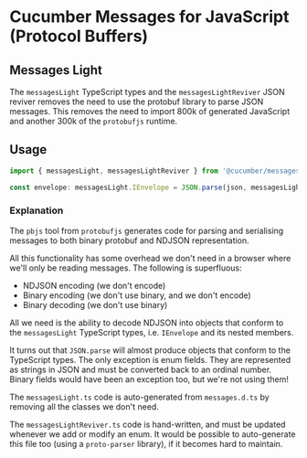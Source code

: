 # Cucumber Messages for JavaScript (Protocol Buffers)

## Messages Light

The `messagesLight` TypeScript types and the `messagesLightReviver` JSON reviver removes the need to use the protobuf
library to parse JSON messages. This removes the need to import 800k of generated JavaScript and another 300k of the
`protobufjs` runtime.

## Usage

```typescript
import { messagesLight, messagesLightReviver } from '@cucumber/messages'

const envelope: messagesLight.IEnvelope = JSON.parse(json, messagesLightReviver)
```

### Explanation

The `pbjs` tool from `protobufjs` generates code for parsing and serialising messages to both binary protobuf and
NDJSON representation.

All this functionality has some overhead we don't need in a browser where we'll only be reading messages. The following
is superfluous:

- NDJSON encoding (we don't encode)
- Binary encoding (we don't use binary, and we don't encode)
- Binary decoding (we don't use binary)

All we need is the ability to decode NDJSON into objects that conform to the `messagesLight` TypeScript types, i.e.
`IEnvelope` and its nested members.

It turns out that `JSON.parse` will almost produce objects that conform to the TypeScript types.
The only exception is enum fields. They are represented as strings in JSON and must be converted back to an ordinal number.
Binary fields would have been an exception too, but we're not using them!

The `messagesLight.ts` code is auto-generated from `messages.d.ts` by removing all the classes we don't need.

The `messagesLightReviver.ts` code is hand-written, and must be updated whenever we add or modify an enum. It
would be possible to auto-generate this file too (using a `proto-parser` library), if it becomes hard to maintain.

